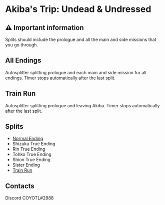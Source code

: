 # Akiba's Trip: Undead & Undressed
## ⚠ Important information
Splits should include the prologue and all the main and side missions that you go through.
## All Endings
Autosplitter splitting prologue and each main and side mission for all endings. Timer stops automatically after the last split.
## Train Run
Autosplitter splitting prologue and leaving Akiba. Timer stops automatically after the last split.
## Splits
* [Normal Ending](https://github.com/C0Y0TL/asl/blob/main/Akiba's%20Trip%20Undead%20%26%20Undressed/lss/normal_ending.lss)
* Shizuku True Ending
* Rin True Ending
* Tohko True Ending
* Shion True Ending
* Sister Ending
* [Train Run](https://github.com/C0Y0TL/asl/blob/main/Akiba's%20Trip%20Undead%20%26%20Undressed/lss/train_run.lss)
## Contacts
Discord COYOTL#2988
